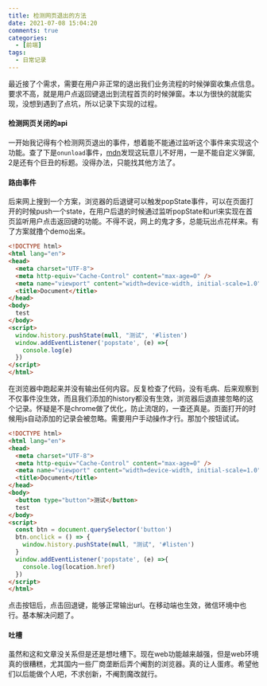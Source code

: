 ```yaml
---
title: 检测网页退出的方法
date: 2021-07-08 15:04:20
comments: true
categories:
  - [前端]
tags:
  - 日常记录  
---
```


最近接了个需求，需要在用户非正常的退出我们业务流程的时候弹窗收集点信息。要求不高，就是用户点返回键退出到流程首页的时候弹窗。本以为很快的就能实现，没想到遇到了点坑，所以记录下实现的过程。

#### 检测网页关闭的api
一开始我记得有个检测网页退出的事件，想着能不能通过监听这个事件来实现这个功能。查了下是`onunload`事件，[mdn]('https://developer.mozilla.org/zh-CN/docs/Web/API/WindowEventHandlers/onunload')发现这玩意儿不好用，一是不能自定义弹窗,
2是还有个巨丑的标题。没得办法，只能找其他方法了。

#### 路由事件
后来网上搜到一个方案，浏览器的后退键可以触发popState事件，可以在页面打开的时候push一个state，在用户后退的时候通过监听popState和url来实现在首页监听用户点击返回键的功能。不得不说，网上的鬼才多，总能玩出点花样来。有了方案就撸个demo出来。
```html
<!DOCTYPE html>
<html lang="en">
<head>
  <meta charset="UTF-8">
  <meta http-equiv="Cache-Control" content="max-age=0" />
  <meta name="viewport" content="width=device-width, initial-scale=1.0">
  <title>Document</title>
</head>
<body>
  test
</body>
<script>
  window.history.pushState(null, "测试", '#listen')
  window.addEventListener('popstate', (e) =>{
    console.log(e)
  })
</script>
</html>
```
在浏览器中跑起来并没有输出任何内容。反复检查了代码，没有毛病、后来观察到不仅事件没生效，而且我们添加的history都没有生效，浏览器后退直接忽略的这个记录。怀疑是不是chrome做了优化，防止流氓的，一查还真是。页面打开的时候用js自动添加的记录会被忽略。需要用户手动操作才行。那加个按钮试试。
```html
<!DOCTYPE html>
<html lang="en">
<head>
  <meta charset="UTF-8">
  <meta http-equiv="Cache-Control" content="max-age=0" />
  <meta name="viewport" content="width=device-width, initial-scale=1.0">
  <title>Document</title>
</head>
<body>
  <button type="button">测试</button>
  test
</body>
<script>
  const btn = document.querySelector('button')
  btn.onclick = () => {
    window.history.pushState(null, "测试", '#listen')
  }
  window.addEventListener('popstate', (e) =>{
    console.log(location.href)
  })
</script>
</html>
```
点击按钮后，点击回退键，能够正常输出url。在移动端也生效，微信环境中也行。基本解决问题了。

#### 吐槽
虽然和这和文章没关系但是还是想吐槽下。现在web功能越来越强，但是web环境真的很糟糕，尤其国内一些厂商垄断后弄个阉割的浏览器。真的让人蛋疼。希望他们以后能做个人吧，不求创新，不阉割魔改就行。